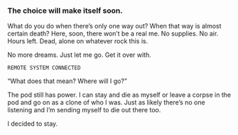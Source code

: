 ### The choice will make itself soon.

What do you do when there’s only one way out? When that way is almost certain death? Here, soon, there won’t be a real me. No supplies. No air. Hours left. Dead, alone on whatever rock this is. 

No more dreams. Just let me go. Get it over with.

`REMOTE SYSTEM CONNECTED`

“What does that mean? Where will I go?”

The pod still has power. I can stay and die as myself or leave a corpse in the pod and go on as a clone of who I was. Just as likely there’s no one listening and I’m sending myself to die out there too. 

I decided to stay.

